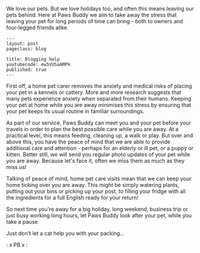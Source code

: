 

We love our pets. But we love holidays too, and often this means leaving our pets behind. Here at Paws Buddy we aim to take away the stress that leaving your pet for long periods of time can bring - both to owners and four-legged friends alike.

```
---
layout: post
pageclass: blog

title: Blogging help
youtubecode: ew5VUSaAMPk
published: true
---
```

First off, a home pet carer removes the anxiety and medical risks of placing your pet in a kennels or cattery. More and more research suggests that many pets experience anxiety when separated from their humans. Keeping your pet at home while you are away minimises this stress by ensuring that your pet keeps its usual routine in familiar surroundings.

As part of our service, Paws Buddy can meet you and your pet before your travels in order to plan the best possible care while you are away. At a practical level, this means feeding, cleaning up, a walk or play. But over and above this, you have the peace of mind that we are able to provide additional care and attention - perhaps for an elderly or ill pet, or a puppy or kitten. Better still, we will send you regular photo updates of your pet while you are away. Because let's face it, often we miss them as much as they miss us!

Talking of peace of mind, home pet care visits mean that we can keep your home ticking over you are away. This might be simply watering plants, putting out your bins or picking up your post, to filling your fridge with all the ingredients for a full English ready for your return! 

So next time you're away for a big holiday, long weekend, business trip or just busy working long hours, let Paws Buddy look after your pet, while you take a pause. 

Just don't let a cat help you with your packing...

: x  PB  x :
